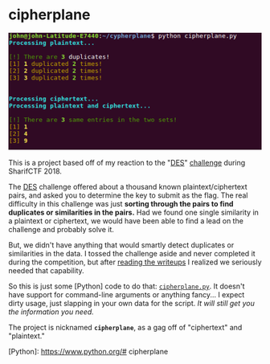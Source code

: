 # cipherplane

![cipherplane.py](screenshot.png)

This is a project based off of my reaction to the "[DES]" [challenge](https://amritabi0s.wordpress.com/2018/02/03/sharif-ctf-2018-crypto-writeups/) during SharifCTF 2018. 

The [DES] challenge offered about a thousand known plaintext/ciphertext pairs, and asked you to determine the key to submit as the flag. The real difficulty in this challenge was just __sorting through the pairs to find duplicates or similarities in the pairs.__ Had we found one single similarity in a plaintext or ciphertext, we would have been able to find a lead on the challenge and probably solve it.

But, we didn't have anything that would smartly detect duplicates or similarities in the data. I tossed the challenge aside and never completed it during the competition, but after [reading the writeups](https://ctftime.org/task/5215) I realized we seriously needed that capability.

So this is just some [Python] code to do that: [`cipherplane.py`](cipherplane.py). It doesn't have support for command-line arguments or anything fancy... I expect dirty usage, just slapping in your own data for the script. _It will still get you the information you need._

The project is nicknamed __`cipherplane`__, as a gag off of "ciphertext" and "plaintext."

[DES]: https://en.wikipedia.org/wiki/Data_Encryption_Standard
[Python]: https://www.python.org/#   c i p h e r p l a n e 
 
 